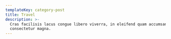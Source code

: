 ```yaml
---
templateKey: category-post
title: Travel
description: >-
  Cras facilisis lacus congue libero viverra, in eleifend quam accumsan. Nunc eu
  consectetur magna.
---
```


